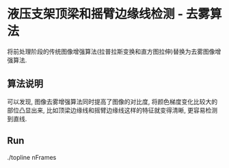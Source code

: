 # 液压支架顶梁和摇臂边缘线检测 - 去雾算法   

将前处理阶段的传统图像增强算法(拉普拉斯变换和直方图拉伸)替换为去雾图像增强算法.   

## 算法说明   

可以发现, 图像去雾增强算法同时提高了图像的对比度, 将颜色梯度变化比较大的部位凸显出来, 比如顶梁边缘线和摇臂边缘线这样的特征就变得清晰, 更容易检测到直线.   

## Run 

./topline nFrames  
 
